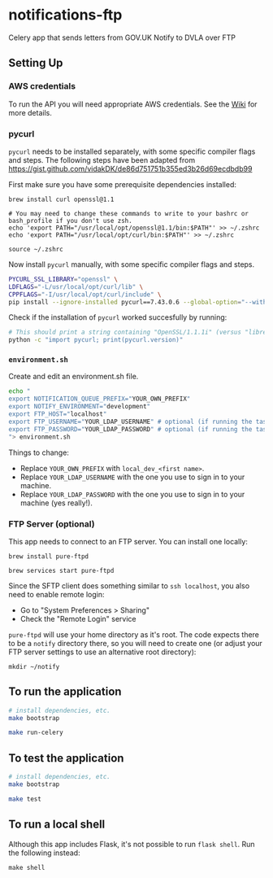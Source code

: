 # notifications-ftp

Celery app that sends letters from GOV.UK Notify to DVLA over FTP

## Setting Up

### AWS credentials

To run the API you will need appropriate AWS credentials. See the [Wiki](https://github.com/alphagov/notifications-manuals/wiki/aws-accounts#how-to-set-up-local-development) for more details.

### pycurl

`pycurl` needs to be installed separately, with some specific compiler flags and steps. The following steps have been adapted from https://gist.github.com/vidakDK/de86d751751b355ed3b26d69ecdbdb99

First make sure you have some prerequisite dependencies installed:

```
brew install curl openssl@1.1

# You may need to change these commands to write to your bashrc or bash_profile if you don't use zsh.
echo 'export PATH="/usr/local/opt/openssl@1.1/bin:$PATH"' >> ~/.zshrc
echo 'export PATH="/usr/local/opt/curl/bin:$PATH"' >> ~/.zshrc

source ~/.zshrc
```

Now install `pycurl` manually, with some specific compiler flags and steps.

```sh
PYCURL_SSL_LIBRARY="openssl" \
LDFLAGS="-L/usr/local/opt/curl/lib" \
CPPFLAGS="-I/usr/local/opt/curl/include" \
pip install --ignore-installed pycurl==7.43.0.6 --global-option="--with-openssl" --global-option="--openssl-dir=/usr/local/opt/openssl@1.1"
```

Check if the installation of `pycurl` worked succesfully by running:

```sh
# This should print a string containing "OpenSSL/1.1.1i" (versus "libressl")
python -c "import pycurl; print(pycurl.version)"
```

### `environment.sh`

Create and edit an environment.sh file.

```sh
echo "
export NOTIFICATION_QUEUE_PREFIX="YOUR_OWN_PREFIX"
export NOTIFY_ENVIRONMENT="development"
export FTP_HOST="localhost"
export FTP_USERNAME="YOUR_LDAP_USERNAME" # optional (if running the task)
export FTP_PASSWORD="YOUR_LDAP_PASSWORD" # optional (if running the task)
"> environment.sh
```

Things to change:

- Replace `YOUR_OWN_PREFIX` with `local_dev_<first name>`.
- Replace `YOUR_LDAP_USERNAME` with the one you use to sign in to your machine.
- Replace `YOUR_LDAP_PASSWORD` with the one you use to sign in to your machine (yes really!).

### FTP Server (optional)

This app needs to connect to an FTP server. You can install one locally:

```
brew install pure-ftpd

brew services start pure-ftpd
```

Since the SFTP client does something similar to `ssh localhost`, you also need to enable remote login:

- Go to "System Preferences > Sharing"
- Check the "Remote Login" service

`pure-ftpd` will use your home directory as it's root. The code expects there to be a `notify` directory there, so you will need to create one (or adjust your FTP server settings to use an alternative root directory):

```
mkdir ~/notify
```

##  To run the application

```sh
# install dependencies, etc.
make bootstrap

make run-celery
```

##  To test the application

```sh
# install dependencies, etc.
make bootstrap

make test
```

## To run a local shell

Although this app includes Flask, it's not possible to run `flask shell`. Run the following instead:

```
make shell
```
